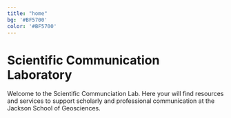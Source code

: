 ```yaml
---
title: "home"
bg: '#BF5700'
color: '#BF5700'
---
```


# Scientific Communication Laboratory

Welcome to the Scientific Communciation Lab.  Here your will find resources and services to support scholarly and professional communication at the Jackson School of Geosciences.
